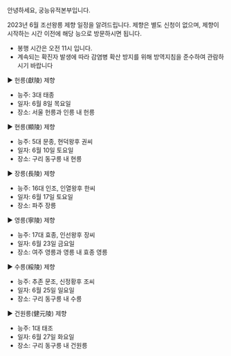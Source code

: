 안녕하세요, 궁능유적본부입니다.

2023년 6월 조선왕릉 제향 일정을 알려드립니다. 제향은 별도 신청이 없으며, 제향이 시작하는 시간 이전에 해당 능으로 방문하시면 됩니다.

- 봉행 시간은 오전 11시 입니다.
- 계속되는 확진자 발생에 따라 감염병 확산 방지를 위해 방역지침을 준수하여 관람하시기 바랍니다

▶ 헌릉(獻陵) 제향
  - 능주: 3대 태종
  - 일자: 6월 8일 목요일
  - 장소: 서울 헌릉과 인릉 내 헌릉

▶ 현릉(顯陵) 제향
  - 능주: 5대 문종, 현덕왕후 권씨
  - 일자: 6월 10일 토요일
  - 장소: 구리 동구릉 내 현릉

▶ 장릉(長陵) 제향
  - 능주: 16대 인조, 인열왕후 한씨
  - 일자: 6월 17일 토요일
  - 장소: 파주 장릉

▶ 영릉(寧陵) 제향
  - 능주: 17대 효종, 인선왕후 장씨
  - 일자: 6월 23일 금요일
  - 장소: 여주 영릉과 영릉 내 효종 영릉

▶ 수릉(綏陵) 제향
  - 능주: 추존 문조, 신정황후 조씨
  - 일자: 6월 25일 일요일
  - 장소: 구리 동구릉 내 수릉

▶ 건원릉(健元陵) 제향
  - 능주: 1대 태조
  - 일자: 6월 27일 화요일
  - 장소: 구리 동구릉 내 건원릉